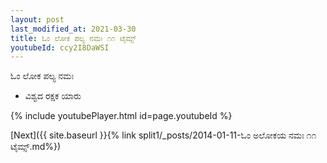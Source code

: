 ```yaml
---
layout: post
last_modified_at: 2021-03-30
title: ಓಂ ಲೋಕ ಪಲ್ಯ ನಮಃ ೧೧ ಟೈಮ್ಸ್
youtubeId: ccy2I8DaWSI
---
```

 
 
 ಓಂ ಲೋಕ ಪಲ್ಯ ನಮಃ  
 
 -  ವಿಶ್ವದ ರಕ್ಷಕ ಯಾರು 
 
  
 
  
 
 
 
 
 
 


{% include youtubePlayer.html id=page.youtubeId %}
 
[Next]({{ site.baseurl }}{% link  split1/_posts/2014-01-11-ಓಂ ಅಲೋಕಯ ನಮಃ ೧೧ ಟೈಮ್ಸ್.md%})
 
